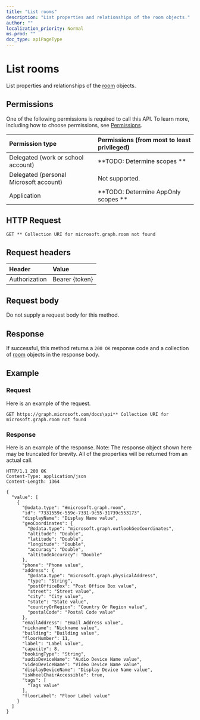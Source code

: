 ```yaml
---
title: "List rooms"
description: "List properties and relationships of the room objects."
author: ""
localization_priority: Normal
ms.prod: ""
doc_type: apiPageType
---
```


# List rooms

List properties and relationships of the [room](../resources/room.md) objects.

## Permissions
One of the following permissions is required to call this API. To learn more, including how to choose permissions, see [Permissions](/concepts/permissions-reference.md).

|Permission type|Permissions (from most to least privileged)|
|:---|:---|
|Delegated (work or school account)|**TODO: Determine scopes **|
|Delegated (personal Microsoft account)|Not supported.|
|Application|**TODO: Determine AppOnly scopes **|

## HTTP Request
<!-- {
  "blockType": "ignored"
}
-->
``` http
GET ** Collection URI for microsoft.graph.room not found
```

## Request headers
|Header|Value|
|:---|:---|
|Authorization|Bearer {token}|

## Request body
Do not supply a request body for this method.

## Response
If successful, this method returns a `200 OK` response code and a collection of [room](../resources/room.md) objects in the response body.

## Example

### Request
Here is an example of the request.
<!-- {
  "blockType": "request",
  "name": "get_room"
}
-->
``` http
GET https://graph.microsoft.com/docs\api** Collection URI for microsoft.graph.room not found
```

### Response
Here is an example of the response. Note: The response object shown here may be truncated for brevity. All of the properties will be returned from an actual call.
<!-- {
  "blockType": "response",
  "truncated": true,
  "@odata.type": "collection(microsoft.graph.room)"
}
-->
``` http
HTTP/1.1 200 OK
Content-Type: application/json
Content-Length: 1364

{
  "value": [
    {
      "@odata.type": "#microsoft.graph.room",
      "id": "7331559c-559c-7331-9c55-31739c553173",
      "displayName": "Display Name value",
      "geoCoordinates": {
        "@odata.type": "microsoft.graph.outlookGeoCoordinates",
        "altitude": "Double",
        "latitude": "Double",
        "longitude": "Double",
        "accuracy": "Double",
        "altitudeAccuracy": "Double"
      },
      "phone": "Phone value",
      "address": {
        "@odata.type": "microsoft.graph.physicalAddress",
        "type": "String",
        "postOfficeBox": "Post Office Box value",
        "street": "Street value",
        "city": "City value",
        "state": "State value",
        "countryOrRegion": "Country Or Region value",
        "postalCode": "Postal Code value"
      },
      "emailAddress": "Email Address value",
      "nickname": "Nickname value",
      "building": "Building value",
      "floorNumber": 11,
      "label": "Label value",
      "capacity": 8,
      "bookingType": "String",
      "audioDeviceName": "Audio Device Name value",
      "videoDeviceName": "Video Device Name value",
      "displayDeviceName": "Display Device Name value",
      "isWheelChairAccessible": true,
      "tags": [
        "Tags value"
      ],
      "floorLabel": "Floor Label value"
    }
  ]
}
```

